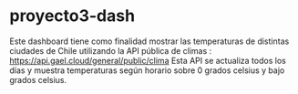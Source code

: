 # proyecto3-dash

Este dashboard tiene como finalidad mostrar las temperaturas de distintas ciudades
de Chile utilizando la API pública de climas : https://api.gael.cloud/general/public/clima
Esta API se actualiza todos los días y muestra temperaturas según horario sobre 0 grados
celsius y bajo grados celsius.
